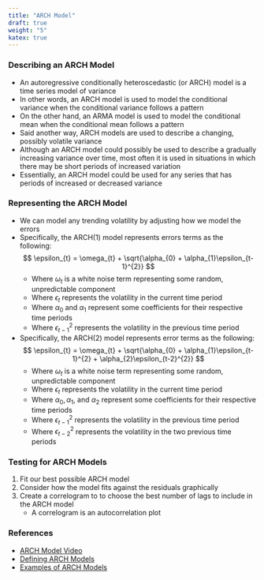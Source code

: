 ```yaml
---
title: "ARCH Model"
draft: true
weight: "5"
katex: true
---
```


### Describing an ARCH Model
- An autoregressive conditionally heteroscedastic (or ARCH) model is a time series model of variance
- In other words, an ARCH model is used to model the conditional variance when the conditional variance follows a pattern
- On the other hand, an ARMA model is used to model the conditional mean when the conditional mean follows a pattern
- Said another way, ARCH models are used to describe a changing, possibly volatile variance
- Although an ARCH model could possibly be used to describe a gradually increasing variance over time, most often it is used in situations in which there may be short periods of increased variation
- Essentially, an ARCH model could be used for any series that has periods of increased or decreased variance

### Representing the ARCH Model
- We can model any trending volatility by adjusting how we model the errors
- Specifically, the ARCH(1) model represents errors terms as the following:
$$ \epsilon_{t} = \omega_{t} + \sqrt{\alpha_{0} + \alpha_{1}\epsilon_{t-1}^{2}} $$
	- Where $\omega_{t}$ is a white noise term representing some random, unpredictable component
	- Where $\epsilon_{t}$ represents the volatility in the current time period
	- Where $\alpha_{0}$ and $\alpha_{1}$ represent some coefficients for their respective time periods
	- Where $\epsilon_{t-1}^{2}$ represents the volatility in the previous time period
- Specifically, the ARCH(2) model represents error terms as the following:
$$ \epsilon_{t} = \omega_{t} + \sqrt{\alpha_{0} + \alpha_{1}\epsilon_{t-1}^{2} + \alpha_{2}\epsilon_{t-2}^{2}} $$
	- Where $\omega_{t}$ is a white noise term representing some random, unpredictable component
	- Where $\epsilon_{t}$ represents the volatility in the current time period
	- Where $\alpha_{0}, \alpha_{1},$ and $\alpha_{2}$ represent some coefficients for their respective time periods
	- Where $\epsilon_{t-1}^{2}$ represents the volatility in the previous time period
	- Where $\epsilon_{t-2}^{2}$ represents the volatility in the two previous time periods

### Testing for ARCH Models
1. Fit our best possible ARCH model
2. Consider how the model fits against the residuals graphically
3. Create a correlogram to to choose the best number of lags to include in the ARCH model
	- A correlogram is an autocorrelation plot

### References
- [ARCH Model Video](https://www.youtube.com/watch?v=Li95a2biFCU)
- [Defining ARCH Models](https://www.fsb.miamioh.edu/lij14/672_2014_s5.pdf)
- [Examples of ARCH Models](https://newonlinecourses.science.psu.edu/stat510/lesson/11/11.1)

